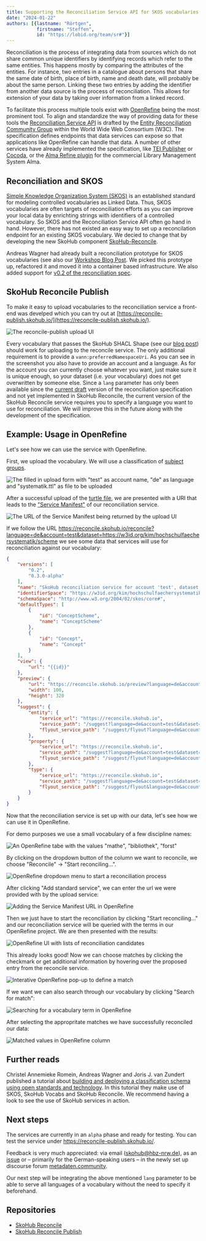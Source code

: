 ```yaml
---
title: Supporting the Reconciliation Service API for SKOS vocabularies
date: "2024-01-22"
authors: [{lastname: "Rörtgen",
           firstname: "Steffen",
           id: "https://lobid.org/team/sr#"}]
---
```


Reconciliation is the process of integrating data from sources which do not share common unique identifiers by identifying records which refer to the same entities.
This happens mostly by comparing the attributes of the entities.
For instance, two entries in a catalogue about persons that share the same date of birth, place of birth, name and death date, will probably be about the same person.
Linking these two entries by adding the identifier from another data source is the process of reconciliation. This allows for extension of your data by taking over information from a linked record.

To facilitate this process multiple tools exist with [OpenRefine](https://openrefine.org/) being the most prominent tool.
To align and standardize the way of providing data for these tools the [Reconciliation Service API](https://reconciliation-api.github.io/specs/draft/) is drafted by the [Entity Reconciliation Community Group](https://www.w3.org/community/reconciliation/) within the World Wide Web Consortium (W3C).
The specification defines endpoints that data services can expose so that applications like OpenRefine can handle that data.
A number of other services have already implemented the specification, like [TEI Publisher](https://teipublisher.com/) or [Cocoda](https://coli-conc.gbv.de/cocoda/), or the [Alma Refine plugin](https://developers.exlibrisgroup.com/appcenter/alma-refine/) for the commercial Library Management System Alma.

## Reconciliation and SKOS

[Simple Knowledge Organization System (SKOS)](https://www.w3.org/TR/skos-reference/) is an established standard for modeling controlled vocabularies as Linked Data. Thus, SKOS vocabularies are often targets of reconciliation efforts as you can improve your local data by enrichting strings with identifiers of a controlled vocabulary. So SKOS and the Reconciliation Service API often go hand in hand. However, there has not existed an easy way to set up a reconcilation endpoint for an existing SKOS vocabulary. We decied to change that by developing the new SkoHub component [SkoHub-Reconcile](https://github.com/skohub-io/skohub-reconcile).

Andreas Wagner had already built a reconciliation prototype for SKOS vocabularies (see also our [Workshop Blog Post](https://blog.skohub.io/2022-12-19-workshop-summary/).
We picked this prototype up, refactored it and moved it into a container based infrastructure.
We also added support for [v0.2 of the reconciliation spec](https://www.w3.org/community/reports/reconciliation/CG-FINAL-specs-0.2-20230410/).

## SkoHub Reconcile Publish

To make it easy to upload vocabularies to the reconciliation service a front-end was develped which you can try out at [https://reconcile-publish.skohub.io/](https://reconcile-publish.skohub.io/).

![The reconcile-publish upload UI](./reconcile-publish.png)

Every vocabulary that passes the SkoHub SHACL Shape (see our [blog post](https://blog.skohub.io/2023-11-22-shacl-shape/)) should work for uploading to the reconcile service.
The only additional requirement is to provide a `vann:preferredNamespaceUri`.
As you can see in the screenshot you also have to provide an account and a language.
As for the account you can currently choose whatever you want, just make sure it is unique enough, so your dataset (i.e. your vocabulary) does not get overwritten by someone else.
Since a `lang` parameter has only been available since the [current draft](https://reconciliation-api.github.io/specs/draft/#service-manifest) version of the reconciliation specification and not yet implemented in SkoHub Reconcile, the current version of the SkoHub Reconcile service requires you to specify a language you want to use for reconciliation. We will improve this in the future along with the development of the specification.

## Example: Usage in OpenRefine

Let's see how we can use the service with OpenRefine.

First, we upload the vocabulary.
We will use a classification of [subject groups](https://w3id.org/kim/hochschulfaechersystematik/scheme).

![The filled in upload form with "test" as account name, "de" as language  and "systematik.ttl" as file to be uploaded](./upload.png)

After a successful upload of the [turtle file](https://raw.githubusercontent.com/dini-ag-kim/hochschulfaechersystematik/master/hochschulfaechersystematik.ttl), we are presented with a URI that leads to the ["Service Manifest"](https://reconciliation-api.github.io/specs/draft/#service-manifest) of our reconciliation service.

![The URL of the Service Manifest being returned by the upload UI](./upload-success.png)

If we follow the URL <https://reconcile.skohub.io/reconcile?language=de&account=test&dataset=https://w3id.org/kim/hochschulfaechersystematik/scheme> we see some data that services will use for reconciliation against our vocabulary:

```json
{
    "versions": [
        "0.2",
        "0.3.0-alpha"
    ],
    "name": "SkoHub reconciliation service for account 'test', dataset 'https://w3id.org/kim/hochschulfaechersystematik/scheme'",
    "identifierSpace": "https://w3id.org/kim/hochschulfaechersystematik/",
    "schemaSpace": "http://www.w3.org/2004/02/skos/core#",
    "defaultTypes": [
        {
            "id": "ConceptScheme",
            "name": "ConceptScheme"
        },
        {
            "id": "Concept",
            "name": "Concept"
        }
    ],
    "view": {
        "url": "{{id}}"
    },
    "preview": {
        "url": "https://reconcile.skohub.io/preview?language=de&account=test&dataset=https://w3id.org/kim/hochschulfaechersystematik/scheme&id={{id}}",
        "width": 100,
        "height": 320
    },
    "suggest": {
        "entity": {
            "service_url": "https://reconcile.skohub.io",
            "service_path": "/suggest?language=de&account=test&dataset=https://w3id.org/kim/hochschulfaechersystematik/scheme&service=entity",
            "flyout_service_path": "/suggest/flyout?language=de&account=test&dataset=https://w3id.org/kim/hochschulfaechersystematik/scheme&id=${id}"
        },
        "property": {
            "service_url": "https://reconcile.skohub.io",
            "service_path": "/suggest?language=de&account=test&dataset=https://w3id.org/kim/hochschulfaechersystematik/scheme&service=property",
            "flyout_service_path": "/suggest/flyout?language=de&account=test&dataset=https://w3id.org/kim/hochschulfaechersystematik/scheme&id=${id}"
        },
        "type": {
            "service_url": "https://reconcile.skohub.io",
            "service_path": "/suggest?language=de&account=test&dataset=https://w3id.org/kim/hochschulfaechersystematik/scheme&service=property",
            "flyout_service_path": "/suggest/flyout&language=de&account=test&dataset=https://w3id.org/kim/hochschulfaechersystematik/scheme&id=${id}"
        }
    }
}
```

Now that the reconciliation service is set up with our data, let's see how we can use it in OpenRefine.

For demo purposes we use a small vocabulary of a few discipline names:

![An OpenRefine tabe with the values "mathe", "bibliothek", "forst"](./or1.png)

By clicking on the dropdown button of the column we want to reconcile, we choose "Reconcile" -> "Start reconciling...".

![OpenRefine dropdown menu to start a reconciliation process](./or2.png)

After clicking "Add standard service", we can enter the url we were provided with by the upload service:

![Adding the Service Manifest URL in OpenRefine](./or3.png)

Then we just have to start the reconciliation by clicking "Start reconciling..." and our reconciliation service will be queried with the terms in our OpenRefine project.
We are then presented with the results:

![OpenRefine UI with lists of reconciliation candidates](./or4.png)

This already looks good!
Now we can choose matches by clicking the checkmark or get additional information by hovering over the proposed entry from the reconcile service.

![Interative OpenRefine pop-up to define a match](./or5.png)

If we want we can also search through our vocabulary by clicking "Search for match":

![Searching for a vocabulary term in OpenRefine](./or6.png)

After selecting the appropritate matches we have successfully reconciled our data:

![Matched values in OpenRefine column](./or7.png)


## Further reads

Christel Annemieke Romein, Andreas Wagner and Joris J. van Zundert published a tutorial about [building and deploying a classification schema using open standards and technology](https://doi.org/10.21825/dlh.85751).
In this tutorial they make use of SKOS, SkoHub Vocabs and SkoHub Reconcile.
We recommend having a look to see the use of SkoHub services in action.

## Next steps

The services are currently in an `alpha` phase and ready for testing.
You can test the service under <https://reconcile-publish.skohub.io/>.

Feedback is very much appreciated: via email (skohub@hbz-nrw.de), as an [issue](https://github.com/skohub-io/skohub-reconcile/issues) or – primarily for the German-speaking users – in the newly set up discourse forum [metadaten.community](https://metadaten.community).

Our next step will be integrating the above mentioned `lang` parameter to be able to serve all languages of a vocabulary without the need to specify it beforehand.

## Repositories

- [SkoHub Reconcile](https://github.com/skohub-io/skohub-reconcile/)
- [SkoHub Reconcile Publish](https://github.com/skohub-io/skohub-reconcile-publish/)
